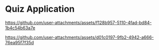 # Quiz Application


https://github.com/user-attachments/assets/f128b957-5110-4fad-bd84-1b4c54b63a7e


https://github.com/user-attachments/assets/d01c0197-9fb2-4942-a666-76ea95f7f35d

